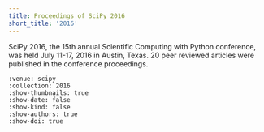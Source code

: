 ```yaml
---
title: Proceedings of SciPy 2016
short_title: '2016'
---
```


SciPy 2016, the 15th annual Scientific Computing with Python conference, was held July 11-17, 2016 in Austin, Texas. 20 peer reviewed articles were published in the conference proceedings.

```{cn:articles}
:venue: scipy
:collection: 2016
:show-thumbnails: true
:show-date: false
:show-kind: false
:show-authors: true
:show-doi: true
```

